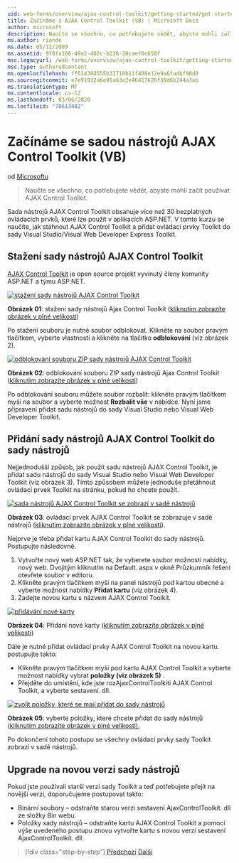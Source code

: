```yaml
---
uid: web-forms/overview/ajax-control-toolkit/getting-started/get-started-with-the-ajax-control-toolkit-vb
title: Začínáme s AJAX Control Toolkit (VB) | Microsoft Docs
author: microsoft
description: Naučte se všechno, co potřebujete vědět, abyste mohli začít používat AJAX Control Toolkit.
ms.author: riande
ms.date: 05/12/2009
ms.assetid: 9f8fa166-49a2-402c-b236-20caef0c658f
msc.legacyurl: /web-forms/overview/ajax-control-toolkit/getting-started/get-started-with-the-ajax-control-toolkit-vb
msc.type: authoredcontent
ms.openlocfilehash: ff614308555b31710b11f408e12e9a6fadbf98d0
ms.sourcegitcommit: e7e91932a6e91a63e2e46417626f39d6b244a3ab
ms.translationtype: MT
ms.contentlocale: cs-CZ
ms.lasthandoff: 03/06/2020
ms.locfileid: "78613482"
---
```

# <a name="get-started-with-the-ajax-control-toolkit-vb"></a>Začínáme se sadou nástrojů AJAX Control Toolkit (VB)

od [Microsoftu](https://github.com/microsoft)

> Naučte se všechno, co potřebujete vědět, abyste mohli začít používat AJAX Control Toolkit.

Sada nástrojů AJAX Control Toolkit obsahuje více než 30 bezplatných ovládacích prvků, které lze použít v aplikacích ASP.NET. V tomto kurzu se naučíte, jak stáhnout AJAX Control Toolkit a přidat ovládací prvky Toolkit do sady Visual Studio/Visual Web Developer Express Toolkit.

## <a name="downloading-the-ajax-control-toolkit"></a>Stažení sady nástrojů AJAX Control Toolkit

[AJAX Control Toolkit](http://devexpress.com/act) je open source projekt vyvinutý členy komunity ASP.NET a týmu ASP.NET.

[![stažení sady nástrojů AJAX Control Toolkit](get-started-with-the-ajax-control-toolkit-vb/_static/image1.jpg)](get-started-with-the-ajax-control-toolkit-vb/_static/image1.png)

**Obrázek 01**: stažení sady nástrojů Ajax Control Toolkit ([kliknutím zobrazíte obrázek v plné velikosti](get-started-with-the-ajax-control-toolkit-vb/_static/image2.png))

Po stažení souboru je nutné soubor odblokovat. Klikněte na soubor pravým tlačítkem, vyberte vlastnosti a klikněte na tlačítko **odblokování** (viz obrázek 2).

[![odblokování souboru ZIP sady nástrojů AJAX Control Toolkit](get-started-with-the-ajax-control-toolkit-vb/_static/image2.jpg)](get-started-with-the-ajax-control-toolkit-vb/_static/image3.png)

**Obrázek 02**: odblokování souboru ZIP sady nástrojů Ajax Control Toolkit ([kliknutím zobrazíte obrázek v plné velikosti](get-started-with-the-ajax-control-toolkit-vb/_static/image4.png))

Po odblokování souboru můžete soubor rozbalit: klikněte pravým tlačítkem myši na soubor a vyberte možnost **Rozbalit vše** v nabídce. Nyní jsme připraveni přidat sadu nástrojů do sady Visual Studio nebo Visual Web Developer Toolkit.

## <a name="adding-the-ajax-control-toolkit-to-the-toolbox"></a>Přidání sady nástrojů AJAX Control Toolkit do sady nástrojů

Nejjednodušší způsob, jak použít sadu nástrojů AJAX Control Toolkit, je přidat sadu nástrojů do sady Visual Studio nebo Visual Web Developer Toolkit (viz obrázek 3). Tímto způsobem můžete jednoduše přetáhnout ovládací prvek Toolkit na stránku, pokud ho chcete použít.

[![sada nástrojů AJAX Control Toolkit se zobrazí v sadě nástrojů](get-started-with-the-ajax-control-toolkit-vb/_static/image3.jpg)](get-started-with-the-ajax-control-toolkit-vb/_static/image5.png)

**Obrázek 03**: ovládací prvek AJAX Control Toolkit se zobrazuje v sadě nástrojů ([kliknutím zobrazíte obrázek v plné velikosti](get-started-with-the-ajax-control-toolkit-vb/_static/image6.png)).

Nejprve je třeba přidat kartu AJAX Control Toolkit do sady nástrojů. Postupujte následovně.

1. Vytvořte nový web ASP.NET tak, že vyberete soubor možnosti nabídky, nový web. Dvojitým kliknutím na Default. aspx v okně Průzkumník řešení otevřete soubor v editoru.
2. Klikněte pravým tlačítkem myši na panel nástrojů pod kartou obecné a vyberte možnost nabídky **Přidat kartu** (viz obrázek 4).
3. Zadejte novou kartu s názvem AJAX Control Toolkit.

[![přidávání nové karty](get-started-with-the-ajax-control-toolkit-vb/_static/image4.jpg)](get-started-with-the-ajax-control-toolkit-vb/_static/image7.png)

**Obrázek 04**: Přidání nové karty ([kliknutím zobrazíte obrázek v plné velikosti](get-started-with-the-ajax-control-toolkit-vb/_static/image8.png))

Dále je nutné přidat ovládací prvky AJAX Control Toolkit na novou kartu. postupujte takto:

- Klikněte pravým tlačítkem myši pod kartu AJAX Control Toolkit a vyberte možnost nabídky vybrat **položky (viz obrázek 5)** .
- Přejděte do umístění, kde jste rozAjaxControlToolkiti AJAX Control Toolkit, a vyberte sestavení. dll.

[![zvolit položky, které se mají přidat do sady nástrojů](get-started-with-the-ajax-control-toolkit-vb/_static/image5.jpg)](get-started-with-the-ajax-control-toolkit-vb/_static/image9.png)

**Obrázek 05**: vyberte položky, které chcete přidat do sady nástrojů ([kliknutím zobrazíte obrázek v plné velikosti).](get-started-with-the-ajax-control-toolkit-vb/_static/image10.png)

Po dokončení tohoto postupu se všechny ovládací prvky sady Toolkit zobrazí v sadě nástrojů.

## <a name="upgrading-to-a-new-version-of-the-toolkit"></a>Upgrade na novou verzi sady nástrojů

Pokud jste používali starší verzi sady Toolkit a teď potřebujete přejít na novější verzi, doporučujeme postupovat takto:

- Binární soubory – odstraňte starou verzi sestavení AjaxControlToolkit. dll ze složky Bin webu.
- Položky sady nástrojů – odstraňte kartu AJAX Control Toolkit a pomocí výše uvedeného postupu znovu vytvořte kartu s novou verzí sestavení AjaxControlToolkit. dll.

> [!div class="step-by-step"]
> [Předchozí](creating-a-custom-ajax-control-toolkit-control-extender-cs.md)
> [Další](using-ajax-control-toolkit-controls-and-control-extenders-vb.md)
